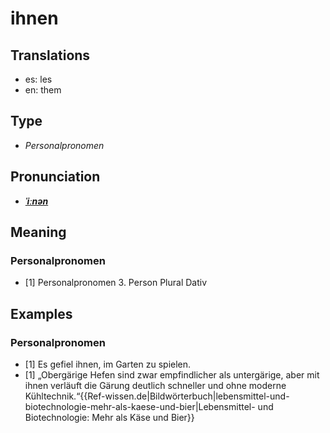 # ihnen
## Translations
- es: les
- en: them
## Type
- _Personalpronomen_
## Pronunciation
- **_[ˈiːnən](https://commons.wikimedia.org/wiki/File:De-ihnen.ogg)_**
## Meaning
### Personalpronomen
- [1] Personalpronomen 3. Person Plural Dativ
## Examples
### Personalpronomen
- [1] Es gefiel ihnen, im Garten zu spielen.
- [1] „Obergärige Hefen sind zwar empfindlicher als untergärige, aber mit ihnen verläuft die Gärung deutlich schneller und ohne moderne Kühltechnik.“<ref>{{Ref-wissen.de|Bildwörterbuch|lebensmittel-und-biotechnologie-mehr-als-kaese-und-bier|Lebensmittel- und Biotechnologie: Mehr als Käse und Bier}}</ref>
